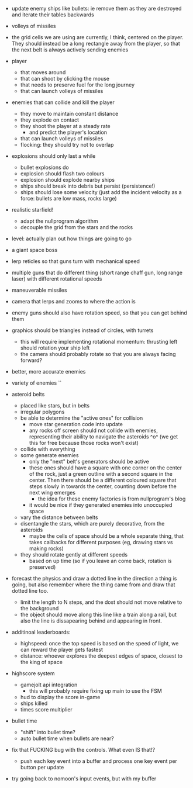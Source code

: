 - update enemy ships like bullets: ie remove them as they are destroyed and
  iterate their tables backwards

- volleys of missiles

- the grid cells we are using are currently, I think, centered on the
  player. They should instead be a long rectangle away from the player,
  so that the next belt is always actively sending enemies

- player
  + that moves around
  + that can shoot by clicking the mouse
  - that needs to preserve fuel for the long journey
  - that can launch volleys of missiles

- enemies that can collide and kill the player
  + they move to maintain constant distance
  + they explode on contact
  + they shoot the player at a steady rate
    + and predict the player's location
  - that can launch volleys of missiles
  - flocking: they should try not to overlap

- explosions should only last a while
  + bullet explosions do
  - explosion should flash two colours
  - explosion should explode nearby ships
  - ships should break into debris but persist (persistence!)
  - ships should lose some velocity (just add the incident velocity as a force: bullets are low mass, rocks large)

- realistic starfield!
  - adapt the nullprogram algorithm
  - decouple the grid from the stars and the rocks

- level: actually plan out how things are going to go
- a giant space boss
- lerp reticles so that guns turn with mechanical speed
- multiple guns that do different thing (short range chaff gun, long range laser)
  with different rotational speeds
- maneuverable missiles
- camera that lerps and zooms to where the action is
- enemy guns should also have rotation speed, so that you can get behind them
- graphics should be triangles instead of circles, with turrets
  - this will require implementing rotational momentum: thrusting left should rotation your ship left
  - the camera should probably rotate so that you are always facing forward?
- better, more accurate enemies
- variety of enemies
``
- asteroid belts
  + placed like stars, but in belts
  + irregular polygons
  + be able to determine the "active ones" for collision
    + move star generation code into update
    + any rocks off screen should not collide with enemies,
      representing their ability to navigate the asteroids ^o^ (we get this for free because those rocks won't exist)
  + collide with everything
  + some generate enemies
    + only the "next" belt's generators should be active
    + these ones should have a square with one corner on the center of the rock,
      just a green outline with a second square in the center. Then there should
      be a different coloured square that steps slowly in towards the center, counting
      down before the next wing emerges
      + the idea for these enemy factories is from nullprogram's blog
    - it would be nice if they generated enemies into unoccupied space
  - vary the distance between belts
  - disentangle the stars, which are purely decorative, from the asteroids
    - maybe the cells of space should be a whole separate thing, that takes
      callbacks for different purposes (eg, drawing stars vs making rocks)
  - they should rotate gently at different speeds
    - based on up time (so if you leave an come back, rotation is preserved)
  
- forecast the physics and draw a dotted line in the direction a thing
  is going, but also remember where the thing came from and draw that
  dotted line too.
  - limit the length to N steps, and the dost should not move relative
    to the background
  - the object should move along this line like a train along a rail, but
    also the line is dissapearing behind and appearing in front.

- additinoal leaderboards:
  - highspeed: once the top speed is based on the speed of light, we
    can reward the player gets fastest
  - distance: whoever explores the deepest edges of space, closest to
    the king of space

+ highscore system
  + gamejolt api integration
    + this will probably require fixing up main to use the FSM
  + hud to display the score in-game
  + ships killed
  + times score multiplier

+ bullet time
  - "shift" into bullet time?
  + auto bullet time when bullets are near?

+ fix that FUCKING bug with the controls. What even IS that!?
  + push each key event into a buffer and process one key event per button per update

- try going back to nomoon's input events, but with my buffer
